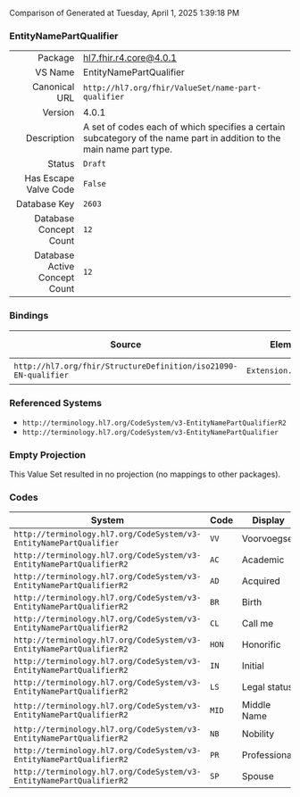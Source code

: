 Comparison of 
Generated at Tuesday, April 1, 2025 1:39:18 PM

### EntityNamePartQualifier

|      |     |
| ---: | --- |
| Package | hl7.fhir.r4.core@4.0.1 |
| VS Name | EntityNamePartQualifier |
| Canonical URL | `http://hl7.org/fhir/ValueSet/name-part-qualifier` |
| Version | 4.0.1 |
| Description | A set of codes each of which specifies a certain subcategory of the name part in addition to the main name part type. |
| Status | `Draft` |
| Has Escape Valve Code | `False` |
| Database Key | `2603` |
| Database Concept Count | `12` |
| Database Active Concept Count | `12` |
### Bindings

| Source | Element | Binding | Strength | Element Short |
| ------ | ------- | ------- | -------- | ------------- |
| `http://hl7.org/fhir/StructureDefinition/iso21090-EN-qualifier` | `Extension.value[x]` | `http://hl7.org/fhir/ValueSet/name-part-qualifier\|4.0.1` | `Required` | Value of extension |

### Referenced Systems

* `http://terminology.hl7.org/CodeSystem/v3-EntityNamePartQualifierR2`
* `http://terminology.hl7.org/CodeSystem/v3-EntityNamePartQualifier`
### Empty Projection

This Value Set resulted in no projection (no mappings to other packages).

### Codes

| System | Code | Display |
| ------ | ---- | ------- |
| `http://terminology.hl7.org/CodeSystem/v3-EntityNamePartQualifier` | `VV` | Voorvoegsel |
| `http://terminology.hl7.org/CodeSystem/v3-EntityNamePartQualifierR2` | `AC` | Academic |
| `http://terminology.hl7.org/CodeSystem/v3-EntityNamePartQualifierR2` | `AD` | Acquired |
| `http://terminology.hl7.org/CodeSystem/v3-EntityNamePartQualifierR2` | `BR` | Birth |
| `http://terminology.hl7.org/CodeSystem/v3-EntityNamePartQualifierR2` | `CL` | Call me |
| `http://terminology.hl7.org/CodeSystem/v3-EntityNamePartQualifierR2` | `HON` | Honorific |
| `http://terminology.hl7.org/CodeSystem/v3-EntityNamePartQualifierR2` | `IN` | Initial |
| `http://terminology.hl7.org/CodeSystem/v3-EntityNamePartQualifierR2` | `LS` | Legal status |
| `http://terminology.hl7.org/CodeSystem/v3-EntityNamePartQualifierR2` | `MID` | Middle Name |
| `http://terminology.hl7.org/CodeSystem/v3-EntityNamePartQualifierR2` | `NB` | Nobility |
| `http://terminology.hl7.org/CodeSystem/v3-EntityNamePartQualifierR2` | `PR` | Professional |
| `http://terminology.hl7.org/CodeSystem/v3-EntityNamePartQualifierR2` | `SP` | Spouse |

